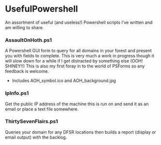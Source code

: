 # UsefulPowershell
An assortment of useful (and useless!) Powershell scripts I've written and am willing to share.


### AssaultOnHoth.ps1 ###
A Powershell GUI form to query for all domains in your forest and present you with fields to complete. 
This is very much a work in progress though it will slow down for a while if I get distracted by something else (OOH! SHINEY!!)
This is also my first foray in to the world of PSForms so any feedback is welcome.

* Includes AOH_symbol.ico and AOH_background.jpg


### IpInfo.ps1 ###
Get the public IP address of the machine this is run on and send it as an email or place a text file somewhere.


### ThirtySevenFlairs.ps1 ###
Queries your domain for any DFSR locations then builds a report (display or email output) with the backlog.
